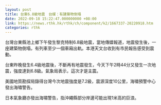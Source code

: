 ```yaml
---
layout: post
title: 台東6.8級地震　台媒：有建築物倒塌
date: 2022-09-18 15:22:47.000000000 +08:00
link: https://news.rthk.hk/rthk/ch/component/k2/1667337-20220918.htm
categories: rthk
---
```


台灣台東縣池上鄉下午發生黎克特制6.8級地震，當地傳媒報道，地震發生後，一座建築物倒塌，有列車至少一個車廂出軌。本港天文台收到有市民報告感受到震動。

台東昨晚發生6.4級地震後，不斷再有地震發生，今天下午2時44分又發生一次地震，強度達到6.8級。氣象局表示，這次才是主震。

美國地質勘探局錄得台灣今次地震強度是7.2級，震源深度10公里，海嘯預警中心發出海嘯警告。

日本氣象廳亦發出海嘯警告，指沖繩縣部分岸邊可能出現1米高的巨浪。
